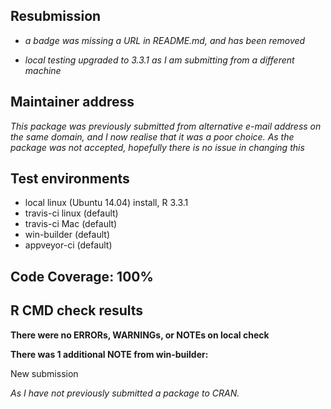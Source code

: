 ## Resubmission

* _a badge was missing a URL in README.md, and has been removed_

* _local testing upgraded to 3.3.1 as I am submitting from a different machine_

## Maintainer address

_This package was previously submitted from alternative e-mail address on the same domain, and I now realise that it was a poor choice. As the package was not accepted, hopefully there is no issue in changing this_

## Test environments
* local linux (Ubuntu 14.04) install, R 3.3.1
* travis-ci linux (default)
* travis-ci Mac (default) 
* win-builder (default)
* appveyor-ci (default)

## Code Coverage: 100%

## R CMD check results
**There were no ERRORs, WARNINGs, or NOTEs on local check**

**There was 1 additional NOTE from win-builder:**

New submission

_As I have not previously submitted a package to CRAN._

